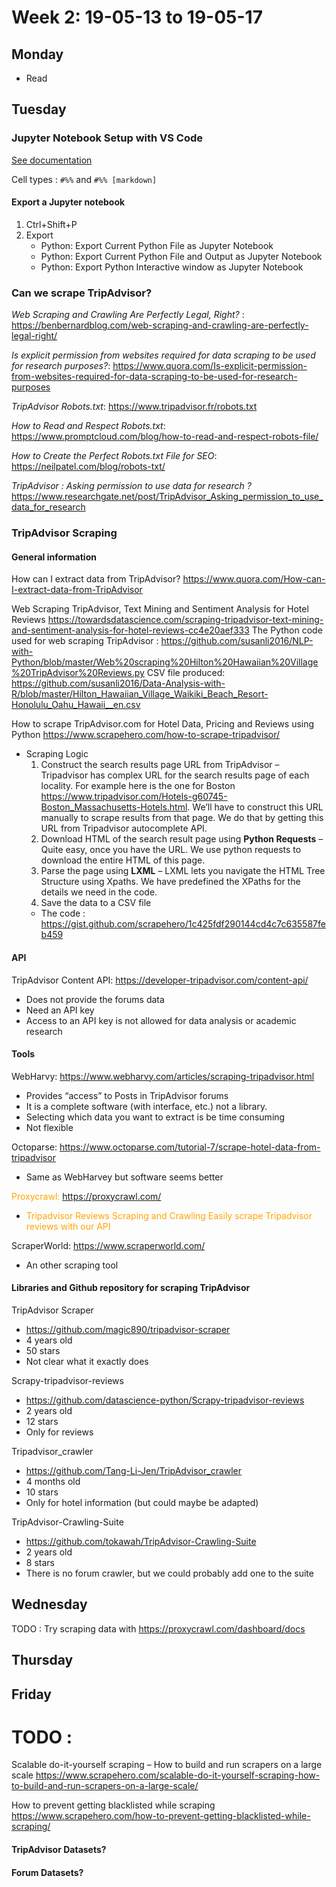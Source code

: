 # Week 2: 19-05-13 to 19-05-17

## Monday
- Read 

## Tuesday

### **Jupyter Notebook Setup with VS Code**
[See documentation](https://code.visualstudio.com/docs/python/jupyter-support)

Cell types : `#%%` and `#%% [markdown]`

#### Export a Jupyter notebook
1. Ctrl+Shift+P
2. Export 
    * Python: Export Current Python File as Jupyter Notebook
    * Python: Export Current Python File and Output as Jupyter Notebook
    * Python: Export Python Interactive window as Jupyter Notebook

### **Can we scrape TripAdvisor?**

*Web Scraping and Crawling Are Perfectly Legal, Right?* : https://benbernardblog.com/web-scraping-and-crawling-are-perfectly-legal-right/

*Is explicit permission from websites required for data scraping to be used for research purposes?*: https://www.quora.com/Is-explicit-permission-from-websites-required-for-data-scraping-to-be-used-for-research-purposes

*TripAdvisor Robots.txt*: https://www.tripadvisor.fr/robots.txt

*How to Read and Respect Robots.txt*: https://www.promptcloud.com/blog/how-to-read-and-respect-robots-file/

*How to Create the Perfect Robots.txt File for SEO*: https://neilpatel.com/blog/robots-txt/

*TripAdvisor : Asking permission to use data for research ?* https://www.researchgate.net/post/TripAdvisor_Asking_permission_to_use_data_for_research

### **TripAdvisor Scraping**
#### General information

How can I extract data from TripAdvisor?
https://www.quora.com/How-can-I-extract-data-from-TripAdvisor

Web Scraping TripAdvisor, Text Mining and Sentiment Analysis for Hotel Reviews
https://towardsdatascience.com/scraping-tripadvisor-text-mining-and-sentiment-analysis-for-hotel-reviews-cc4e20aef333
The Python code used for web scraping TripAdvisor : https://github.com/susanli2016/NLP-with-Python/blob/master/Web%20scraping%20Hilton%20Hawaiian%20Village%20TripAdvisor%20Reviews.py
CSV file produced: https://github.com/susanli2016/Data-Analysis-with-R/blob/master/Hilton_Hawaiian_Village_Waikiki_Beach_Resort-Honolulu_Oahu_Hawaii__en.csv

How to scrape TripAdvisor.com for Hotel Data, Pricing and Reviews using Python https://www.scrapehero.com/how-to-scrape-tripadvisor/
- Scraping Logic
    1. Construct the search results page URL from TripAdvisor – Tripadvisor has complex URL for the search results page of each locality. For example here is the one for Boston https://www.tripadvisor.com/Hotels-g60745-Boston_Massachusetts-Hotels.html. We’ll have to construct this URL manually to scrape results from that page. We do that by getting this URL from Tripadvisor autocomplete API.
    2. Download HTML of the search result page using **Python Requests** – Quite easy, once you have the URL. We use python requests to download the entire HTML of this page.
    3. Parse the page using **LXML** – LXML lets you navigate the HTML Tree Structure using Xpaths. We have predefined the XPaths for the details we need in the code.
    4. Save the data to a CSV file
    - The code : https://gist.github.com/scrapehero/1c425fdf290144cd4c7c635587feb459

#### API
TripAdvisor Content API: https://developer-tripadvisor.com/content-api/
- Does not provide the forums data
- Need an API key
- Access to an API key is not allowed for data analysis or academic research	

#### Tools 
WebHarvy: https://www.webharvy.com/articles/scraping-tripadvisor.html
- Provides “access” to Posts in TripAdvisor forums
- It is a complete software (with interface, etc.) not a library. 
- Selecting which data you want to extract is be time consuming
- Not flexible

Octoparse: https://www.octoparse.com/tutorial-7/scrape-hotel-data-from-tripadvisor
- Same as WebHarvey but software seems better

<span style="color:orange">Proxycrawl:</span> https://proxycrawl.com/ 
- <span style="color:orange">Tripadvisor Reviews Scraping and Crawling Easily scrape Tripadvisor reviews with our API </span>


ScraperWorld: https://www.scraperworld.com/
- An other scraping tool
 
#### Libraries and Github repository for scraping TripAdvisor

TripAdvisor Scraper
- https://github.com/magic890/tripadvisor-scraper
- 4 years old 
- 50 stars
- Not clear what it exactly does

Scrapy-tripadvisor-reviews
- https://github.com/datascience-python/Scrapy-tripadvisor-reviews
- 2 years old
- 12 stars
- Only for reviews

Tripadvisor_crawler
- https://github.com/Tang-Li-Jen/TripAdvisor_crawler
- 4 months old
- 10 stars
- Only for hotel information (but could maybe be adapted) 

TripAdvisor-Crawling-Suite
- https://github.com/tokawah/TripAdvisor-Crawling-Suite
- 2 years old
- 8 stars
- There is no forum crawler, but we could probably add one to the suite

## Wednesday

TODO : Try scraping data with https://proxycrawl.com/dashboard/docs



## Thursday
## Friday


# TODO : 

Scalable do-it-yourself scraping – How to build and run scrapers on a large scale https://www.scrapehero.com/scalable-do-it-yourself-scraping-how-to-build-and-run-scrapers-on-a-large-scale/

How to prevent getting blacklisted while scraping
 https://www.scrapehero.com/how-to-prevent-getting-blacklisted-while-scraping/

#### TripAdvisor Datasets?

#### Forum Datasets? 
